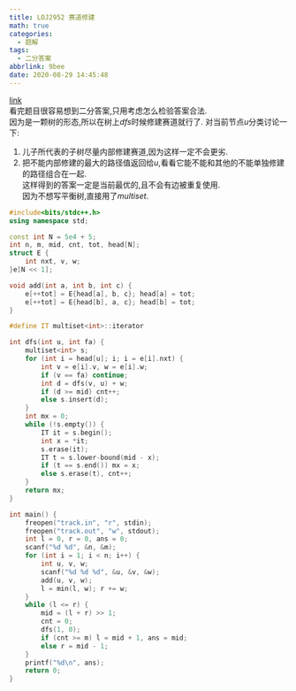 ```yaml
---
title: LOJ2952 赛道修建
math: true
categories:
  - 题解
tags:
  - 二分答案
abbrlink: 9bee
date: 2020-08-29 14:45:48
---
```



[link](https://loj.ac/problem/2952)   
看完题目很容易想到二分答案,只用考虑怎么检验答案合法.  
因为是一颗树的形态,所以在树上$dfs$时候修建赛道就行了.
对当前节点$u$分类讨论一下:  
1. 儿子所代表的子树尽量内部修建赛道,因为这样一定不会更劣.  
2. 把不能内部修建的最大的路径值返回给$u$,看看它能不能和其他的不能单独修建的路径组合在一起.  
这样得到的答案一定是当前最优的,且不会有边被重复使用.  
因为不想写平衡树,直接用了$multiset$.  

```cpp
#include<bits/stdc++.h>
using namespace std;

const int N = 5e4 + 5;
int n, m, mid, cnt, tot, head[N];
struct E {
    int nxt, v, w;
}e[N << 1];

void add(int a, int b, int c) {
    e[++tot] = E{head[a], b, c}; head[a] = tot;
    e[++tot] = E{head[b], a, c}; head[b] = tot;
}

#define IT multiset<int>::iterator

int dfs(int u, int fa) {
    multiset<int> s;
    for (int i = head[u]; i; i = e[i].nxt) {
        int v = e[i].v, w = e[i].w;
        if (v == fa) continue;
        int d = dfs(v, u) + w;
        if (d >= mid) cnt++;
        else s.insert(d);
    }
    int mx = 0;
    while (!s.empty()) {
        IT it = s.begin();
        int x = *it;
        s.erase(it);
        IT t = s.lower-bound(mid - x);
        if (t == s.end()) mx = x;
        else s.erase(t), cnt++;
    }
    return mx;
}

int main() {
    freopen("track.in", "r", stdin);
    freopen("track.out", "w", stdout);
    int l = 0, r = 0, ans = 0;
    scanf("%d %d", &n, &m);
    for (int i = 1; i < n; i++) {
        int u, v, w;
        scanf("%d %d %d", &u, &v, &w);
        add(u, v, w);
        l = min(l, w); r += w;
    }
    while (l <= r) {
        mid = (l + r) >> 1;
        cnt = 0;
        dfs(1, 0);
        if (cnt >= m) l = mid + 1, ans = mid;
        else r = mid - 1;
    }
    printf("%d\n", ans);
    return 0;
}

```